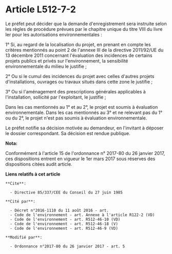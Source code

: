 # Article L512-7-2

Le préfet peut décider que la demande d'enregistrement sera instruite selon les règles de procédure prévues par le chapitre
unique du titre VIII du livre Ier pour les autorisations environnementales  : 

1° Si, au regard de la localisation du projet, en prenant en compte les critères mentionnés au point 2 de l'annexe III de la
directive 2011/92/UE du 13 décembre 2011 concernant l'évaluation des incidences de certains projets publics et privés sur
l'environnement, la sensibilité environnementale du milieu le justifie ; 

2° Ou si le cumul des incidences du projet avec celles d'autres projets d'installations, ouvrages ou travaux situés dans
cette zone le justifie ; 

3° Ou si l'aménagement des prescriptions générales applicables à l'installation, sollicité par l'exploitant, le justifie ;

Dans les cas mentionnés au 1° et au 2°, le projet est soumis à  évaluation environnementale. Dans les cas mentionnés au 3° et
ne  relevant pas du 1° ou du 2°, le projet n'est pas soumis à évaluation  environnementale. 

Le préfet notifie sa décision motivée au demandeur, en l'invitant à déposer le dossier correspondant. Sa décision est rendue
publique.

**Nota:**

Conformément à l'article 15 de l'ordonnance n° 2017-80 du 26 janvier 2017, ces dispositions entrent en vigueur le 1er mars
2017 sous réserves des dispositions citées audit article.

**Liens relatifs à cet article**

	**Cite**:

	  - Directive 85/337/CEE du Conseil du 27 juin 1985

	**Cité par**:

	  - Décret n°2016-1110 du 11 août 2016 - art.
	  - Code de l'environnement - art. Annexe à l'article R122-2 (VD)
	  - Code de l'environnement - art. R512-46-10 (VD)
	  - Code de l'environnement - art. R512-46-18 (V)
	  - Code de l'environnement - art. R512-46-9 (VD)

	**Modifié par**:

	  - Ordonnance n°2017-80 du 26 janvier 2017 - art. 5
